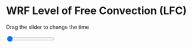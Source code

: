 <h1>WRF Level of Free Convection (LFC)</h1>
<p>Drag the slider to change the time</p>

<div class="slidecontainer">
<input oninput='setImage(this)' class="slider" type="range" min="0" max="7" value="0" step="1" />
<img id='img'/>
</div>

<script>
var img = document.getElementById('img');
var img_array = ['/assets/images/wrf/lc_wrfout_d01_2020-07-25_12:00:00.png',
'/assets/images/wrf/lc_wrfout_d01_2020-07-25_13:00:00.png',
'/assets/images/wrf/lc_wrfout_d01_2020-07-25_14:00:00.png',
'/assets/images/wrf/lc_wrfout_d01_2020-07-25_15:00:00.png',
'/assets/images/wrf/lc_wrfout_d01_2020-07-25_16:00:00.png',
'/assets/images/wrf/lc_wrfout_d01_2020-07-25_17:00:00.png',
'/assets/images/wrf/lc_wrfout_d01_2020-07-25_18:00:00.png',];
function setImage(obj)
{
        var value = obj.value;
        img.src = img_array[value];

}
</script>
